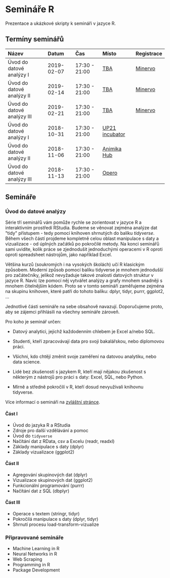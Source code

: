 Semináře R
==========

Prezentace a ukázkové skripty k semináři v jazyce R.

Termíny seminářů
----------------

<table>
<thead>
<tr class="header">
<th align="left">Název</th>
<th align="left">Datum</th>
<th align="left">Čas</th>
<th align="left">Místo</th>
<th align="left">Registrace</th>
</tr>
</thead>
<tbody>
<tr class="odd">
<td align="left">Úvod do datové analýzy I</td>
<td align="left">2019-02-07</td>
<td align="left">17:30 - 21:00</td>
<td align="left"><a href="#">TBA</a></td>
<td align="left"><a href="#">Minervo</a></td>
</tr>
<tr class="even">
<td align="left">Úvod do datové analýzy II</td>
<td align="left">2019-02-14</td>
<td align="left">17:30 - 21:00</td>
<td align="left"><a href="#">TBA</a></td>
<td align="left"><a href="#">Minervo</a></td>
</tr>
<tr class="odd">
<td align="left">Úvod do datové analýzy III</td>
<td align="left">2019-02-21</td>
<td align="left">17:30 - 21:00</td>
<td align="left"><a href="#">TBA</a></td>
<td align="left"><a href="#">Minervo</a></td>
</tr>
<tr class="even">
<td align="left">Úvod do datové analýzy I</td>
<td align="left">2018-10-31</td>
<td align="left">17:30 - 21:00</td>
<td align="left"><a href="https://goo.gl/maps/N9p499oAagv">UP21 incubator</a></td>
<td align="left"></td>
</tr>
<tr class="odd">
<td align="left">Úvod do datové analýzy II</td>
<td align="left">2018-11-06</td>
<td align="left">17:30 - 21:00</td>
<td align="left"><a href="https://goo.gl/maps/qLLukNidkZA2">Animika Hub</a></td>
<td align="left"></td>
</tr>
<tr class="even">
<td align="left">Úvod do datové analýzy III</td>
<td align="left">2018-11-13</td>
<td align="left">17:30 - 21:00</td>
<td align="left"><a href="https://goo.gl/maps/njiVc7DCqsT2">Opero</a></td>
<td align="left"></td>
</tr>
</tbody>
</table>

Semináře
--------

### Úvod do datové analýzy

Série tří seminářů vám pomůže rychle se zorientovat v jazyce R a
interaktivním prostředí RStudia. Budeme se věnovat zejména analýze dat
"tidy" přístupem - tedy pomocí knihoven shrnutých do balíku *tidyverse*.
Během všech částí projdeme kompletně celou oblast manipulace s daty a
vizualizace - od úplných začátků po pokročilé metody. Na konci seminářů
sami uvidíte, kolik práce se zjednodušit jednoduchými operacemi v R
oproti oproti spreadsheet nástrojům, jako například Excel.

Většina kurzů (soukromých i na vysokých školách) učí R klasickým
způsobem. Moderní způsob pomocí balíku tidyverse je mnohem jednodušší
pro začátečníky, jelikož nevyžaduje takové znalosti datových struktur v
jazyce R. Navíc lze pomocí něj vytvářet analýzy a grafy mnohem snadněji
s mnohem čitelnějším kódem. Proto se v tomto semináři zaměřujeme zejména
na skupinu knihoven, které patří do tohoto balíku: dplyr, tidyr, purrr,
ggplot2, ...

Jednotlivé části semináře na sebe obsahově navazují. Doporučujeme proto,
aby se zájemci přihlásili na všechny semináře zároveň.

Pro koho je seminář určen:

-   Datový analytici, jejichž každodenním chlebem je Excel a/nebo SQL.
-   Studenti, kteří zpracovávají data pro svoji bakalářskou, nebo
    diplomovou práci.
-   Všichni, kdo chtějí změnit svoje zaměření na datovou analytiku, nebo
    data science.

-   Lidé bez zkušeností s jazykem R, kteří mají nějakou zkušenost s
    některým z nástrojů pro práci s daty: Excel, SQL, nebo Python.
-   Mírně a středně pokročilí v R, kteří dosud nevyužívali knihovnu
    tidyverse.

Více informací o semináři na [zvláštní
stránce](https://github.com/jankislinger/r-workshops/tree/master/introduction).

#### Část I

-   Úvod do jazyka R a RStudia
-   Zdroje pro další vzdělávání a pomoc
-   Úvod do `tidyverse`
-   Načítání dat z RData, csv a Excelu (readr, readxl)
-   Základy manipulace s daty (dplyr)
-   Základy vizualizace (ggplot2)

#### Část II

-   Agregování skupinových dat (dplyr)
-   Vizualizace skupinových dat (ggplot2)
-   Funkcionální programování (purrr)
-   Načítání dat z SQL (dbplyr)

#### Část III

-   Operace s textem (stringr, tidyr)
-   Pokročilá manipulace s daty (dplyr, tidyr)
-   Shrnutí procesu load-transform-vizualize

### Připravované semináře

-   Machine Learning in R
-   Neural Networks in R
-   Web Scraping
-   Programming in R
-   Package Development

